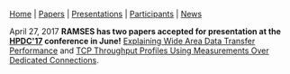 [Home](README.md) | [Papers](papers.md) | [Presentations](presentations.md) | [Participants](participants.md) | [News](news.md)

April 27, 2017 **RAMSES has two papers accepted for presentation at the [HPDC'17](http://www.hpdc.org/2017/) conference in June!** [Explaining Wide Area Data Transfer Performance](http://dx.doi.org/10.1145/3078597.3078605) and [TCP Throughput Profiles Using Measurements Over Dedicated Connections](http://dx.doi.org/10.1145/3078597.3078615). 


